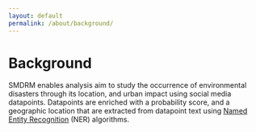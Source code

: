 ```yaml
---
layout: default
permalink: /about/background/
---
```


# Background

SMDRM enables analysis aim to study the occurrence of environmental disasters through its location,
and urban impact using social media datapoints. Datapoints are enriched with a probability score,
and a geographic location that are extracted from datapoint text using
[Named Entity Recognition](annotators/README.md) (NER) algorithms.
